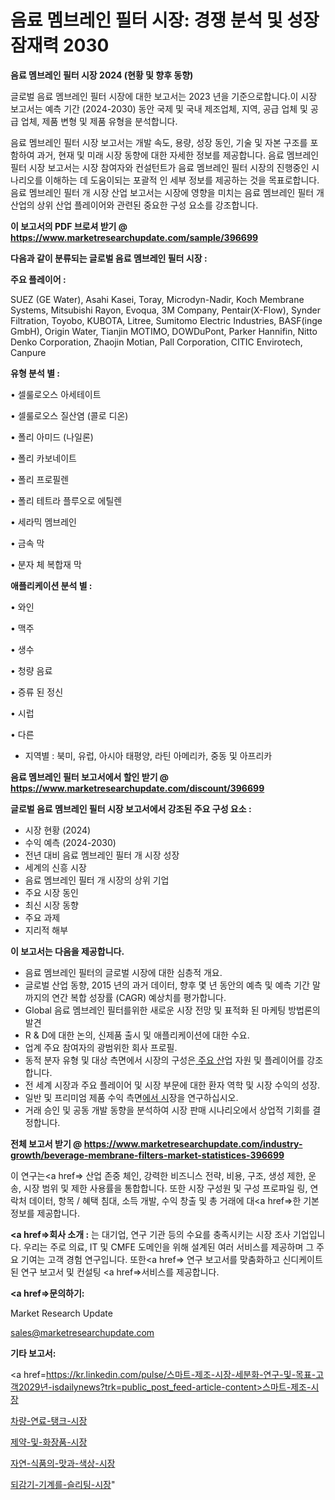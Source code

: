 # 음료 멤브레인 필터 시장: 경쟁 분석 및 성장 잠재력 2030

<strong>음료 멤브레인 필터 시장 2024 (현황 및 향후 동향)</strong>

글로벌 음료 멤브레인 필터 시장에 대한 보고서는 2023 년을 기준으로합니다.이 시장 보고서는 예측 기간 (2024-2030) 동안 국제 및 국내 제조업체, 지역, 공급 업체 및 공급 업체, 제품 변형 및 제품 유형을 분석합니다.

음료 멤브레인 필터 시장 보고서는 개발 속도, 용량, 성장 동인, 기술 및 자본 구조를 포함하여 과거, 현재 및 미래 시장 동향에 대한 자세한 정보를 제공합니다. 음료 멤브레인 필터 시장 보고서는 시장 참여자와 컨설턴트가 음료 멤브레인 필터 시장의 진행중인 시나리오를 이해하는 데 도움이되는 포괄적 인 세부 정보를 제공하는 것을 목표로합니다. 음료 멤브레인 필터 개 시장 산업 보고서는 시장에 영향을 미치는 음료 멤브레인 필터 개 산업의 상위 산업 플레이어와 관련된 중요한 구성 요소를 강조합니다.



<strong>이 보고서의 PDF 브로셔 받기 @ <a href=https://www.marketresearchupdate.com/sample/396699>https://www.marketresearchupdate.com/sample/396699</a></strong>



<strong>다음과 같이 분류되는 글로벌 음료 멤브레인 필터 시장 :</strong>



<strong>주요 플레이어 :</strong>

SUEZ (GE Water), Asahi Kasei, Toray, Microdyn-Nadir, Koch Membrane Systems, Mitsubishi Rayon, Evoqua, 3M Company, Pentair(X-Flow), Synder Filtration, Toyobo, KUBOTA, Litree, Sumitomo Electric Industries, BASF(inge GmbH), Origin Water, Tianjin MOTIMO, DOWDuPont, Parker Hannifin, Nitto Denko Corporation, Zhaojin Motian, Pall Corporation, CITIC Envirotech, Canpure



<strong>유형 분석 별 :</strong>

• 셀룰로오스 아세테이트

• 셀룰로오스 질산염 (콜로 디온)

• 폴리 아미드 (나일론)

• 폴리 카보네이트

• 폴리 프로필렌

• 폴리 테트라 플루오로 에틸렌

• 세라믹 멤브레인

• 금속 막

• 분자 체 복합재 막



<strong>애플리케이션 분석 별 :</strong>

• 와인

• 맥주

• 생수

• 청량 음료

• 증류 된 정신

• 시럽

• 다른

<ul>
  <li>지역별 : 북미, 유럽, 아시아 태평양, 라틴 아메리카, 중동 및 아프리카</li>
</ul>


<strong>음료 멤브레인 필터 보고서에서 할인 받기 @ <a href=https://www.marketresearchupdate.com/discount/396699>https://www.marketresearchupdate.com/discount/396699</a></strong>



<strong>글로벌 음료 멤브레인 필터 시장 보고서에서 강조된 주요 구성 요소 :</strong>
<ul>
  <li>시장 현황 (2024)</li>
  <li>수익 예측 (2024-2030)</li>
  <li>전년 대비 음료 멤브레인 필터 개 시장 성장</li>
  <li>세계의 신흥 시장</li>
  <li>음료 멤브레인 필터 개 시장의 상위 기업</li>
  <li>주요 시장 동인</li>
  <li>최신 시장 동향</li>
  <li>주요 과제</li>
  <li>지리적 해부</li>
</ul>


<strong>이 보고서는 다음을 제공합니다.</strong>
<ul>
  <li>음료 멤브레인 필터의 글로벌 시장에 대한 심층적 개요.</li>
  <li>글로벌 산업 동향, 2015 년의 과거 데이터, 향후 몇 년 동안의 예측 및 예측 기간 말까지의 연간 복합 성장률 (CAGR) 예상치를 평가합니다.</li>
  <li>Global 음료 멤브레인 필터를위한 새로운 시장 전망 및 표적화 된 마케팅 방법론의 발견</li>
  <li>R &amp; D에 대한 논의, 신제품 출시 및 애플리케이션에 대한 수요.</li>
  <li>업계 주요 참여자의 광범위한 회사 프로필.</li>
  <li>동적 분자 유형 및 대상 측면에서 시장의 구성은<a href=> 주요 산</a>업 자원 및 플레이어를 강조합니다.</li>
  <li>전 세계 시장과 주요 플레이어 및 시장 부문에 대한 환자 역학 및 시장 수익의 성장.</li>
  <li>일반 및 프리미엄 제품 수익 측면<a href=>에서 시</a>장을 연구하십시오.</li>
  <li>거래 승인 및 공동 개발 동향을 분석하여 시장 판매 시나리오에서 상업적 기회를 결정합니다.</li>
</ul>



<strong>전체 보고서 받기 @ <a href=https://www.marketresearchupdate.com/industry-growth/beverage-membrane-filters-market-statistices-396699>https://www.marketresearchupdate.com/industry-growth/beverage-membrane-filters-market-statistices-396699</a></strong>

이 연구는<a href=> 산업 존중</a> 체인, 강력한 비즈니스 전략, 비용, 구조, 생성 제한, 운송, 시장 범위 및 제한 사용률을 통합합니다. 또한 시장 구성원 및 구성 프로파일 링, 연락처 데이터, 항목 / 혜택 침대, 소득 개발, 수익 창출 및 총 거래에 대<a href=>한 기본 </a>정보를 제공합니다.



<strong><a href=>회사 소</a>개 :</strong>
는 대기업, 연구 기관 등의 수요를 충족시키는 시장 조사 기업입니다. 우리는 주로 의료, IT 및 CMFE 도메인을 위해 설계된 여러 서비스를 제공하며 그 주요 기여는 고객 경험 연구입니다. 또한<a href=> 연구 보</a>고서를 맞춤화하고 신디케이트 된 연구 보고서 및 컨설팅 <a href=>서비스</a>를 제공합니다.



<strong><a href=>문의하기:</a></strong>

Market Research Update

sales@marketresearchupdate.com



<strong>기타 보고서:</strong>

<a href=https://kr.linkedin.com/pulse/스마트-제조-시장-세분화-연구-및-목표-고객2029년-isdailynews?trk=public_post_feed-article-content>스마트-제조-시장</a>

<a href=https://www.linkedin.com/pulse/차량-연료-탱크-시장-세분화-연구-및-목표-고객2029년-consumer-connection-chronicles-24-/>차량-연료-탱크-시장</a>

<a href=https://www.linkedin.com/pulse/제약-및-화장품-시장-세분화-연구-목표-고객2029년-consumer-connection-compendium-ana-hqk9f/>제약-및-화장품-시장</a>

<a href=https://www.linkedin.com/pulse/자연-식품의-맛과-색상-시장-현재-및-미래-성장-2029-market-matrix-musings-analysis-lwglf/>자연-식품의-맛과-색상-시장</a>

<a href=https://www.linkedin.com/pulse/되감기-기계를-슬리팅-시장-경쟁-분석-및-성장-잠재력-2030-survey-spotlight-pro-24-analysis-r2axc/>되감기-기계를-슬리팅-시장</a>"
